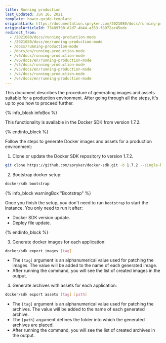 ```yaml
---
title: Running production
last_updated: Jun 16, 2021
template: howto-guide-template
originalLink: https://documentation.spryker.com/2021080/docs/running-production-mode
originalArticleId: 73489708-d2d7-4b44-a353-f8972ac45ede
redirect_from:
  - /2021080/docs/running-production-mode
  - /2021080/docs/en/running-production-mode
  - /docs/running-production-mode
  - /docs/en/running-production-mode
  - /v6/docs/running-production-mode
  - /v6/docs/en/running-production-mode
  - /v5/docs/running-production-mode
  - /v5/docs/en/running-production-mode
  - /v4/docs/running-production-mode
  - /v4/docs/en/running-production-mode
---
```


This document describes the procedure of generating images and assets suitable for a production environment. After going through all the steps, it's up to you how to proceed further.

{% info_block infoBox %}

This functionality is available in the Docker SDK from version 1.7.2.

{% endinfo_block %}

Follow the steps to generate Docker images and assets for a production environment:

1. Clone or update the Docker SDK repository to version 1.7.2.

```bash
git clone https://github.com/spryker/docker-sdk.git -b 1.7.2 --single-branch docker
```

2. Bootstrap docker setup:

```bash
docker/sdk bootstrap
```

{% info_block warningBox "Bootstrap" %}

Once you finish the setup, you don't need to run `bootstrap` to start the instance. You only need to run it after:

* Docker SDK version update.
* Deploy file update.

{% endinfo_block %}

3. Generate docker images for each application:

```bash
docker/sdk export images [tag]
```

* The `[tag]` argument is an alphanumerical value used for patching the images. The value will be added to the name of each generated image.
* After running the command, you will see the list of created images in the output.

4. Generate archives with assets for each application:

```bash
docker/sdk export assets [tag] [path]
```

* The `[tag]` argument is an alphanumerical value used for patching the archives. The value will be added to the name of each generated archive.
* The `[path]` argument defines the folder into which the generated archives are placed.
* After running the command, you will see the list of created archives in the output.
